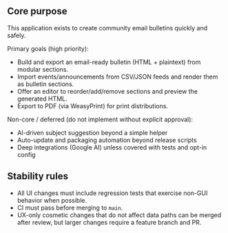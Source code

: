 Core purpose
-----------
This application exists to create community email bulletins quickly and safely.

Primary goals (high priority):
- Build and export an email-ready bulletin (HTML + plaintext) from modular sections.
- Import events/announcements from CSV/JSON feeds and render them as bulletin sections.
- Offer an editor to reorder/add/remove sections and preview the generated HTML.
- Export to PDF (via WeasyPrint) for print distributions.

Non-core / deferred (do not implement without explicit approval):
- AI-driven subject suggestion beyond a simple helper
- Auto-update and packaging automation beyond release scripts
- Deep integrations (Google AI) unless covered with tests and opt-in config

Stability rules
--------------
- All UI changes must include regression tests that exercise non-GUI behavior when possible.
- CI must pass before merging to `main`.
- UX-only cosmetic changes that do not affect data paths can be merged after review, but larger changes require a feature branch and PR.
